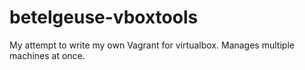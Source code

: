 # betelgeuse-vboxtools
My attempt to write my own Vagrant for virtualbox. Manages multiple machines at once.
